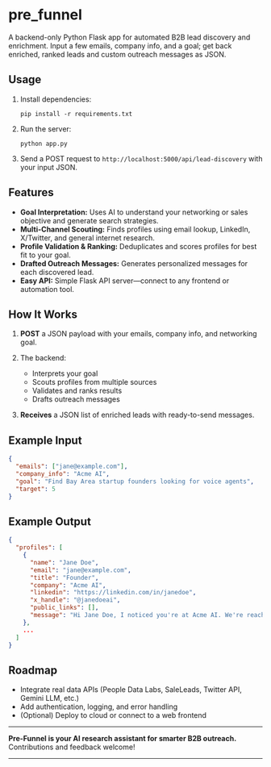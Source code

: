 # pre_funnel

A backend-only Python Flask app for automated B2B lead discovery and enrichment. Input a few emails, company info, and a goal; get back enriched, ranked leads and custom outreach messages as JSON.

## Usage

1. Install dependencies:
   ```
   pip install -r requirements.txt
   ```
2. Run the server:
   ```
   python app.py
   ```
3. Send a POST request to `http://localhost:5000/api/lead-discovery` with your input JSON.

## Features

* **Goal Interpretation:** Uses AI to understand your networking or sales objective and generate search strategies.
* **Multi-Channel Scouting:** Finds profiles using email lookup, LinkedIn, X/Twitter, and general internet research.
* **Profile Validation & Ranking:** Deduplicates and scores profiles for best fit to your goal.
* **Drafted Outreach Messages:** Generates personalized messages for each discovered lead.
* **Easy API:** Simple Flask API server—connect to any frontend or automation tool.

## How It Works

1. **POST** a JSON payload with your emails, company info, and networking goal.
2. The backend:

   * Interprets your goal
   * Scouts profiles from multiple sources
   * Validates and ranks results
   * Drafts outreach messages
3. **Receives** a JSON list of enriched leads with ready-to-send messages.

## Example Input

```json
{
  "emails": ["jane@example.com"],
  "company_info": "Acme AI",
  "goal": "Find Bay Area startup founders looking for voice agents",
  "target": 5
}
```

## Example Output

```json
{
  "profiles": [
    {
      "name": "Jane Doe",
      "email": "jane@example.com",
      "title": "Founder",
      "company": "Acme AI",
      "linkedin": "https://linkedin.com/in/janedoe",
      "x_handle": "@janedoeai",
      "public_links": [],
      "message": "Hi Jane Doe, I noticed you're at Acme AI. We're reaching out regarding Find Bay Area startup founders looking for voice agents. Let's connect! - Acme AI"
    },
    ...
  ]
}
```

## Roadmap

* Integrate real data APIs (People Data Labs, SaleLeads, Twitter API, Gemini LLM, etc.)
* Add authentication, logging, and error handling
* (Optional) Deploy to cloud or connect to a web frontend

---

**Pre-Funnel is your AI research assistant for smarter B2B outreach.**
Contributions and feedback welcome!

--- 